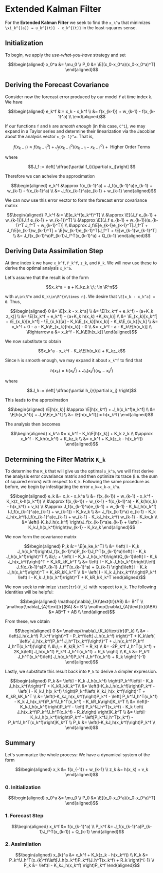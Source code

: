 # Extended Kalman Filter
For the **Extended Kalman Filter** we seek to find the ``x_k^a`` that minimizes ``\xi_k^{(a)} = u_k^{(t)} - x_k^{(t)}`` in the least-squares sense. 

## Initialization

To begin, we apply the *use-what-you-have* strategy and set 
```math
\begin{aligned}
    x_0^a &= \mu_0 \\ 
    P_0 &= \E[(x_0-x_0^a)(x_0-x_0^a)^T]
\end{aligned}
```

## Deriving the Forecast Covariance 
Consider now the forecast error produced by our model ``f`` at time index ``k``. We have 
```math
\begin{aligned}
    e_k^f &:= x_k - x_k^f \\ 
        &= f(x_{k-1}) + w_{k-1} - f(x_{k-1}^a) \\ 
\end{aligned}
```
If our functions ``f`` and ``h`` are *smooth enough* (in this case, ``C^1``), we may expand in a Taylor series and determine their linearization via the Jacobian about the analysis vector ``x_{k-1}^a``. That is, 
```math
f(x_{k-1}) \approx f(x_{k-1}^a) + J_f(x_{k-1}^a)(x_{k-1}-x_{k-1}^a) + \text{ Higher Order Terms}
```

where 
```math
J_f := \left[ \dfrac{\partial f_i}{\partial x_j}\right] 
```

Therefore we can acheive the approximation 
```math
\begin{aligned}
    e_k^f &\approx f(x_{k-1}^a) + J_f(x_{k-1}^a)e_{k-1} + w_{k-1} - f(x_{k-1}^a) \\ 
        &= J_f(x_{k-1}^a)e_{k-1} + w_{k-1}
\end{aligned}
```
We can now use this error vector to form the forecast error covariance matrix
```math
\begin{aligned}
    P_k^f &:= \E[e_k^f(e_k^f)^T] \\ 
        &\approx \E[(J_f e_{k-1} + w_{k-1})(J_f e_{k-1} + w_{k-1})^T] \\ 
        &\approx \E[(J_f e_{k-1} + w_{k-1})(e_{k-1}^T J_f^T  + w_{k-1}^T)] \\ 
        &\approx J_f\E[e_{k-1}e_{k-1}^T]J_f^T + J_f\E[e_{k-1}w_{k-1}^T] + \E[w_{k-1}e_{k-1}^T]J_f^T + \E[w_{k-1}w_{k-1}^T] \\ 
        &= J_f(x_{k-1}^a)P_{k-1}J_f^T(x_{k-1}^a) + Q_{k-1}
\end{aligned}
```

## Deriving Data Assimilation Step
At time index ``k`` we have ``x_k^f``, ``P_k^f``, ``z_k``, and ``R_k``. We will now use these to derive the optimal analysis ``x_k^a``. 

Let's assume that the result is of the form
```math
x_k^a = a + K_kz_k \;\; \in \R^n
```
with ``a\in\R^n`` and ``K_k\in\R^{m\times n}``. We desire that ``\E[x_k - x_k^a] = 0``. Thus, 
```math
\begin{aligned}
    0 &= \E[x_k - x_k^a] \\ 
    &= \E[(x_k^f + e_k^f) - (a+K_k z_k)] \\ 
    &= \E[(x_k^f + e_k^f) - (a+K_k h(x_k)  +K_kv_k)] \\ 
    &= \E_{x_k}[x_k^f] + \E_{x_k}[e_k^f] - \E_{x_k}[a] - K_k\E_{x_k}[h(x_k)] - K_k\E_{x_k}[v_k] \\ 
    &= x_k^f + 0 - a - K_k\E_{x_k}[h(x_k)]  - 0 \\ 
    &= x_k^f - a - K_k\E[h(x_k)] \\ 
    \Rightarrow a &= x_k^f - K_k\E[h(x_k)]
\end{aligned}
```
We now substitute to obtain

```math
x_k^a - x_k^f - K_k\E[h(x_k)] + K_kz_k
```
Since ``h`` is smooth enough, we may expand it about ``x_k^f`` to find that 
```math
h(x_k) \approx h(x_k^f) + J_h(x_k^f)(x_k-x_k^f)
```
where 
```math
J_h := \left[ \dfrac{\partial h_i}{\partial x_j} \right]
```
This leads to the approximation 
```math
\begin{aligned}
    \E[h(x_k)] &\approx \E[h(x_k^f) + J_h(x_k^f)e_k^f] \\ 
        &= \E[h(x_k^f)] + J_h\E[e_k^f] \\ 
        &= \E[h(x_k^f)] = h(x_k^f)
\end{aligned}
```
The analysis then becomes 
```math
\begin{aligned}
    x_k^a &= x_k^f - K_k\E[h(x_k)] + K_k z_k \\ 
        &\approx x_k^f - K_kh(x_k^f) + K_kz_k \\ 
        &= x_k^f + K_k(z_k - h(x_k^f))
\end{aligned}
```


## Determining the Filter Matrix ``K_k``
To determine the ``K_k`` that will give us the optimal ``x_k^a``, we will first derive the analysis error covariance matrix and then optimize its trace (i.e. the sum of squared errors) with respect to ``K_k``. Following the same procedure as before, we begin by infestigating the error ``e_k=x_k-x_k^a``.
```math
\begin{aligned}
    e_k &= x_k - x_k^a \\ 
    &= f(x_{k-1}) + w_{k-1} - x_k^f - K_k(z_k-h(x_k^f)) \\ 
    &\approx f(x_{k-1}) + w_{k-1} - f(x_{k-1}^a) - K_k(h(x_k) - h(x_k^f) + v_k) \\ 
    &\approx J_f(x_{k-1}^a)e_{k-1} + w_{k-1} - K_kJ_h(x_k^f)(J_f(x_{k-1}^a)e_{k-1} + w_{k-1}) - K_kv_k \\ 
    &= J_f(x_{k-1}^a) e_{k-1} - K_k J_h(x_k^f)J_f(x_{k-1}^a)e_{k-1} + w_{k-1} - K_kJ_h(x_k^f) w_{k-1} - K_kv_k \\ 
    &= \left(I-K_kJ_h(x_k^f) \right)J_f(x_{k-1}^a)e_{k-1}  + \left(I - K_kJ_h(x_k^f)\right)w_{k-1} - K_kv_k
\end{aligned}
```
We now form the covariance matrix
```math
\begin{aligned}
    P_k &:= \E[e_ke_k^T] \\ 
    &= \left( I - K_k J_h(x_k^f)\right)J_f(x_{k-1}^a)P_{k-1}J_f^T(x_{k-1}^a)\left( I - K_k J_h(x_k^f)\right)^T \\ 
    &\;\; + \left( I - K_k J_h(x_k^f)\right)Q_{k-1}\left( I - K_k J_h(x_k^f)\right)^T + K_kR_kK_k^T \\ 
    &= \left( I - K_k J_h(x_k^f)\right)\left[ J_f(x_{k-1}^a)P_{k-1} J_f^T(x_{k-1}^a) + Q_{k-1}  \right]\left( I - K_k J_h(x_k^f)\right)^T + K_kR_kK_k^T \\ 
    &= \left( I - K_k J_h(x_k^f)\right)P_k^f \left( I - K_k J_h(x_k^f)\right)^T + K_kR_kK_k^T
\end{aligned}
```
We now seek to minimize ``\text{tr}(P_k)`` with respect to ``K_k``. The following identities will be helpful: 
```math
\begin{aligned}
    \mathop{\nabla}_{A}\text{tr}(AB) &= B^T \\ 
    \mathop{\nabla}_{A}\text{tr}(BA) &= B \\ 
    \mathop{\nabla}_{A}\text{tr}(ABA) &= AB^T + AB  \\ 
\end{aligned}
```
From these, we obtain 
```math
\begin{aligned}
    0 &= \mathop{\nabla}_{K_k}\text{tr}(P_k) \\ 
        &= -\left(J_h(x_k^f) P_k^f \right)^T - P_k^f\left( J_h(x_k^f) \right)^T + K_k\left( \left\{ J_h(x_k^f)P_k^f J_h^T(x_k^f)\right\}^T  + J_h(x_k^f P_k^f J_h^T(x_k^f))\right) \\ 
        &\;\;+ K_k(R_k^T + R_k) \\ 
        &= -2P_k^f J_h^T(x_k^f) + 2K_k\left[ J_h(x_k^f) P_k^f J_h^T(x_k^f) + R_k \right] \\ 
    K_k &= P_k^f J_h^T(x_k^f)\left[ J_h(x_k^f)P_k^f J_h^T(x_k^f) + R_k \right]^{-1}
\end{aligned}
```

Lastly, we substitute this result back into ``P_k`` to derive a simpler expression. 
```math
\begin{aligned}
    P_k &= \left(I - K_k J_h(x_k^f) \right)P_k^f\left(I - K_k J_h(x_k^f)\right)^T + K_kR_kK_k^T\\ 
    &= \left(I-K_kJ_h(x_k^f)\right)P_k^f - \left( I - K_kJ_h(x_k^f) \right)P_k^f\left( K_kJ_h(x_k^f)\right)^T + K_kR_kK_k^T \\ 
    &= \left(I-K_kJ_h(x_k^f)\right)P_k^f - \left[ P_k^fJ_h^T(x_k^f) - K_k J_h(x_k^f)P_k^fJ_h^T(x_k^f) - K_kR_k\right]K_k^T \\ 
    &= \left(I-K_kJ_h(x_k^f)\right)P_k^f - \left[ P_k^fJ_h^T(x_k^f) - K_k \left( J_h(x_k^f)P_k^fJ_h^T(x_k^f) - R_k\right) \right]K_k^T \\ 
    &= \left(I-K_kJ_h(x_k^f)\right)P_k^f - \left[P_k^fJ_h^T(x_k^f) - P_k^fJ_h^T(x_k^f)\right]K_k^T \\ 
    P_k &= \left(I-K_kJ_h(x_k^f)\right)P_k^f  \\ 
\end{aligned}
```

## Summary 
Let's summarize the whole process: 
We have a dynamical system of the form 
```math
\begin{aligned}
    x_k &= f(x_{-1}) + w_{k-1} \\ 
    z_k &= h(x_k) + v_k
\end{aligned}
```

### 0. Initialization
```math
\begin{aligned}
    x_0^a &= \mu_0 \\ 
    P_0 &= \E[(x_0-x_0^a)(x_0-x_0^a)^T] 
\end{aligned}
```

### 1. Forecast Step
```math
\begin{aligned}
    x_k^f &= f(x_{k-1}^a) \\ 
    P_k^f &= J_f(x_{k-1}^a)P_{k-1}J_f^T(x_{k-1}) + Q_{k-1}
\end{aligned}
```
### 2. Assimilation 
```math
\begin{aligned}
    x_{k}^a &= x_k^f + K_k(z_k - h(x_k^f)) \\ 
    K_k &= P_k^fJ_h^T(x_{k}^f)\left[J_h(x_k^f)P_k^f(J_h^T(x_k^f) + R_k \right]^{-1} \\ 
    P_k &= \left(I - K_kJ_h(x_k^f) \right)P_k^f
\end{aligned}
```
